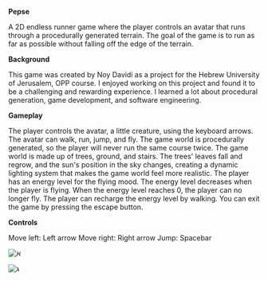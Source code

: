 **Pepse**

A 2D endless runner game where the player controls an avatar that runs through a procedurally generated terrain.
The goal of the game is to run as far as possible without falling off the edge of the terrain.

**Background**

This game was created by Noy Davidi as a project for the Hebrew University of Jerusalem, OPP course.
I enjoyed working on this project and found it to be a challenging and rewarding experience.
I learned a lot about procedural generation, game development, and software engineering.

**Gameplay**

The player controls the avatar, a little creature, using the keyboard arrows. The avatar can walk, run, jump, and fly.
The game world is procedurally generated, so the player will never run the same course twice. The game world is made up of trees, ground, and stairs. The trees' leaves fall and regrow, and the sun's position in the sky changes, creating a dynamic lighting system that makes the game world feel more realistic.
The player has an energy level for the flying mood. The energy level decreases when the player is flying. When the energy level reaches 0, the player can no longer fly. The player can recharge the energy level by walking. You can exit the game by pressing the escape button.

**Controls**

Move left: Left arrow
Move right: Right arrow
Jump: Spacebar


![א](https://github.com/noydavidi/pepse/assets/77931201/76a3fd2e-4ce5-4c79-b00c-31c9a093e2b5)


![ג](https://github.com/noydavidi/pepse/assets/77931201/cf11a2db-51b4-4c38-9785-f048322a5c1f)



